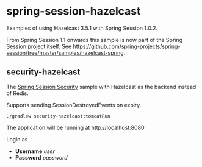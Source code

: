 # spring-session-hazelcast
Examples of using Hazelcast 3.5.1 with Spring Session 1.0.2.

From Spring Session 1.1 onwards this sample is now part of the Spring Session project itself. See https://github.com/spring-projects/spring-session/tree/master/samples/hazelcast-spring.

## security-hazelcast
The [Spring Session Security](http://docs.spring.io/spring-session/docs/current/reference/html5/guides/security.html) sample with Hazelcast as the backend instead of Redis. 

Supports sending SessionDestroyedEvents on expiry.

`./gradlew security-hazelcast:tomcatRun`

The application will be running at http://localhost:8080

Login as

* **Username** *user*
* **Password** *password*